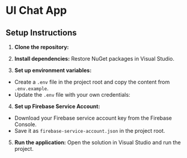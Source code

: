 # UI Chat App

## Setup Instructions

1. **Clone the repository:**


2. **Install dependencies:**
Restore NuGet packages in Visual Studio.

3. **Set up environment variables:**
- Create a `.env` file in the project root and copy the content from `.env.example`.
- Update the `.env` file with your own credentials:


4. **Set up Firebase Service Account:**
- Download your Firebase service account key from the Firebase Console.
- Save it as `firebase-service-account.json` in the project root.

5. **Run the application:**
Open the solution in Visual Studio and run the project.
